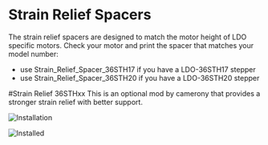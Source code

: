 # Strain Relief Spacers
The strain relief spacers are designed to match the motor height of LDO specific motors. Check your motor and print the spacer that matches your model number: 
- use Strain_Relief_Spacer_36STH17 if you have a LDO-36STH17 stepper
- use Strain_Relief_Spacer_36STH20 if you have a LDO-36STH20 stepper

#Strain Relief 36STHxx
This is an optional mod by camerony that provides a stronger strain relief with better support. 

  ![Installation](/Images/Strain_Relief_CAD.png)
  
  ![Installed](/Images/Strain_Relief_Installed.png)
  